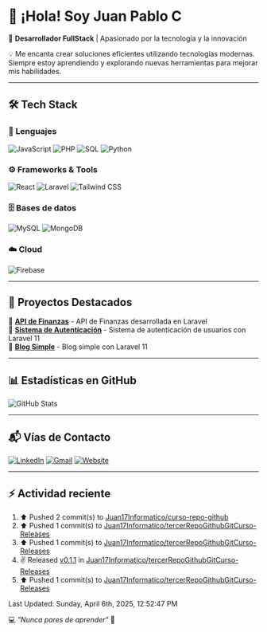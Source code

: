 <!-- 
Crear Banner para para portada
![Banner](https://raw.githubusercontent.com/Juan17Informatico/Juan17Informatico/main/banner.png)   -->
# 👋 ¡Hola! Soy Juan Pablo C  

🚀 **Desarrollador FullStack** | Apasionado por la tecnología y la innovación  

💡 Me encanta crear soluciones eficientes utilizando tecnologías modernas. Siempre estoy aprendiendo y explorando nuevas herramientas para mejorar mis habilidades.  

---

## 🛠️ **Tech Stack**  

### 🚀 Lenguajes

![JavaScript](https://img.shields.io/badge/-JavaScript-F7DF1E?logo=javascript&logoColor=black&style=for-the-badge)
![PHP](https://img.shields.io/badge/-PHP-777BB4?logo=php&logoColor=white&style=for-the-badge)
![SQL](https://img.shields.io/badge/-SQL-4479A1?logo=postgresql&logoColor=white&style=for-the-badge)
![Python](https://img.shields.io/badge/-Python-3776AB?logo=python&logoColor=white&style=for-the-badge)

### ⚙️ Frameworks & Tools

![React](https://img.shields.io/badge/-React-61DAFB?logo=react&logoColor=black&style=for-the-badge)
![Laravel](https://img.shields.io/badge/-Laravel-FF2D20?logo=laravel&logoColor=white&style=for-the-badge)
![Tailwind CSS](https://img.shields.io/badge/-TailwindCSS-38B2AC?logo=tailwind-css&logoColor=white&style=for-the-badge)

### 🗄️ Bases de datos

![MySQL](https://img.shields.io/badge/-MySQL-4479A1?logo=mysql&logoColor=white&style=for-the-badge)
![MongoDB](https://img.shields.io/badge/-MongoDB-47A248?logo=mongodb&logoColor=white&style=for-the-badge)

### ☁️ Cloud

![Firebase](https://img.shields.io/badge/-Firebase-FFCA28?logo=firebase&logoColor=black&style=for-the-badge)

---

## 📌 **Proyectos Destacados**

🔹 [**API de Finanzas**](https://github.com/Juan17Informatico/finanzas-api-laravel) - API de Finanzas desarrollada en Laravel  
🔹 [**Sistema de Autenticación**](https://github.com/Juan17Informatico/sistema-de-autenticacion-de-usuarios-laravel) - Sistema de autenticación de usuarios con Laravel 11  
🔹 [**Blog Simple**](https://github.com/Juan17Informatico/blog-simple-laravel) - Blog simple con Laravel 11  

---

## 📊 **Estadísticas en GitHub**  

![GitHub Stats](https://github-readme-stats.vercel.app/api?username=Juan17Informatico&show_icons=true&theme=dark)

---

## 📬 **Vías de Contacto**  

<!-- TODO: poner url de mi perfil linkedin -->
<!-- TODO: Poner correo de contacto -->
<!-- TODO: Poner link de website -->
[![LinkedIn](https://img.shields.io/badge/-LinkedIn-0077B5?logo=linkedin&logoColor=white&style=for-the-badge)](https://www.linkedin.com/in/tuperfil)
[![Gmail](https://img.shields.io/badge/-Email-D14836?logo=gmail&logoColor=white&style=for-the-badge)](mailto:tuemail@gmail.com)
[![Website](https://img.shields.io/badge/-Website-000000?logo=vercel&logoColor=white&style=for-the-badge)](https://tuwebsite.com)  

---

## ⚡ Actividad reciente
<!--RECENT_ACTIVITY:start-->
1. ⬆️ Pushed 2 commit(s) to [Juan17Informatico/curso-repo-github](https://github.com/Juan17Informatico/curso-repo-github)<br>
2. ⬆️ Pushed 1 commit(s) to [Juan17Informatico/tercerRepoGithubGitCurso-Releases](https://github.com/Juan17Informatico/tercerRepoGithubGitCurso-Releases)<br>
3. ⬆️ Pushed 1 commit(s) to [Juan17Informatico/tercerRepoGithubGitCurso-Releases](https://github.com/Juan17Informatico/tercerRepoGithubGitCurso-Releases)<br>
4. ✌️ Released [v0.1.1](https://github.com/Juan17Informatico/tercerRepoGithubGitCurso-Releases/releases/tag/v0.1.1) in [Juan17Informatico/tercerRepoGithubGitCurso-Releases](https://github.com/Juan17Informatico/tercerRepoGithubGitCurso-Releases)<br>
5. ⬆️ Pushed 1 commit(s) to [Juan17Informatico/tercerRepoGithubGitCurso-Releases](https://github.com/Juan17Informatico/tercerRepoGithubGitCurso-Releases)<br>
<!--RECENT_ACTIVITY:end-->
<!--RECENT_ACTIVITY:last_update-->
Last Updated: Sunday, April 6th, 2025, 12:52:47 PM
<!--RECENT_ACTIVITY:last_update_end-->

💻 *"Nunca pares de aprender"* 🚀  
